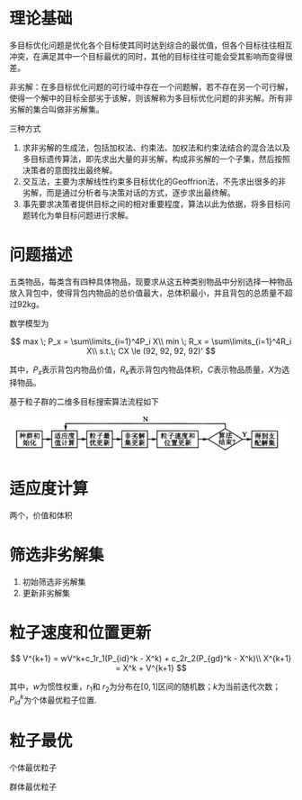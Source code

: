 # 理论基础
多目标优化问题是优化各个目标使其同时达到综合的最优值，但各个目标往往相互冲突，在满足其中一个目标最优的同时，其他的目标往往可能会受其影响而变得很差。

非劣解：在多目标优化问题的可行域中存在一个问题解，若不存在另一个可行解，使得一个解中的目标全部劣于该解，则该解称为多目标优化问题的非劣解。所有非劣解的集合叫做非劣解集。

三种方式
1. 求非劣解的生成法，包括加权法、约束法、加权法和约束法结合的混合法以及多目标遗传算法，即先求出大量的非劣解，构成非劣解的一个子集，然后按照决策者的意图找出最终解。
2. 交互法，主要为求解线性约束多目标优化的Geoffrion法，不先求出很多的非劣解，而是通过分析者与决策对话的方式，逐步求出最终解。
3. 事先要求决策者提供目标之间的相对重要程度，算法以此为依据，将多目标问题转化为单目标问题进行求解。

# 问题描述
五类物品，每类含有四种具体物品，现要求从这五种类别物品中分别选择一种物品放入背包中，使得背包内物品的总价值最大，总体积最小，并且背包的总质量不超过92kg。

数学模型为

$$
max \; P_x = \sum\limits_{i=1}^4P_i X\\
min \; R_x = \sum\limits_{i=1}^4R_i X\\
s.t.\; CX \le (92, 92, 92, 92)'
$$

其中，$P_x$表示背包内物品价值，$R_x$表示背包内物品体积，$C$表示物品质量，$X$为选择物品。

基于粒子群的二维多目标搜索算法流程如下

![](procedure.png)

# 适应度计算
两个，价值和体积

# 筛选非劣解集
1. 初始筛选非劣解集
2. 更新非劣解集

# 粒子速度和位置更新

$$
V^{k+1} = wV^k+c_1r_1(P_{id}^k - X^k) + c_2r_2(P_{gd}^k - X^k)\\
X^{k+1} = X^k + V^{k+1}
$$

其中，$w$为惯性权重，$r_1$和 $r_2$为分布在$[0,1]$区间的随机数；$k$为当前迭代次数；$P_{id}^k$为个体最优粒子位置.

# 粒子最优
个体最优粒子

群体最优粒子
